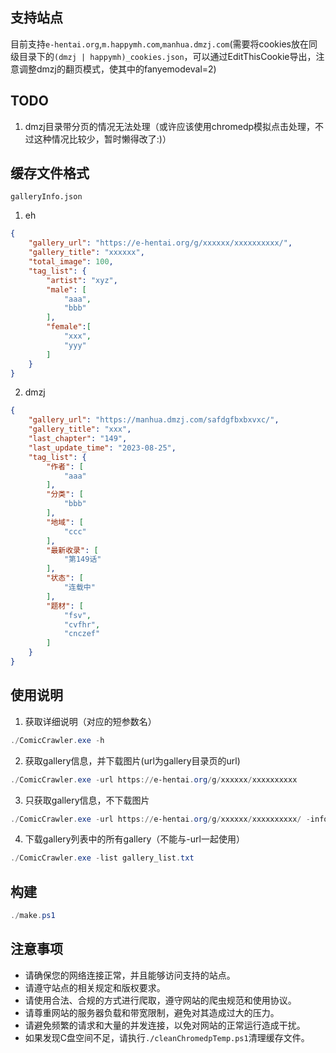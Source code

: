 ## 支持站点
目前支持`e-hentai.org`,`m.happymh.com`,`manhua.dmzj.com`(需要将cookies放在同级目录下的`(dmzj | happymh)_cookies.json`，可以通过EditThisCookie导出，注意调整dmzj的翻页模式，使其中的fanyemodeval=2)
## TODO
1. dmzj目录带分页的情况无法处理（或许应该使用chromedp模拟点击处理，不过这种情况比较少，暂时懒得改了:)）
## 缓存文件格式
`galleryInfo.json`

1. eh
```json
{
    "gallery_url": "https://e-hentai.org/g/xxxxxx/xxxxxxxxxx/",
    "gallery_title": "xxxxxx",
    "total_image": 100,
    "tag_list": {
        "artist": "xyz",
        "male": [
            "aaa",
            "bbb"
        ],
        "female":[
            "xxx",
            "yyy"
        ]
    }
}
```
2. dmzj
```json
{
    "gallery_url": "https://manhua.dmzj.com/safdgfbxbxvxc/",
    "gallery_title": "xxx",
    "last_chapter": "149",
    "last_update_time": "2023-08-25",
    "tag_list": {
        "作者": [
            "aaa"
        ],
        "分类": [
            "bbb"
        ],
        "地域": [
            "ccc"
        ],
        "最新收录": [
            "第149话"
        ],
        "状态": [
            "连载中"
        ],
        "题材": [
            "fsv",
            "cvfhr",
            "cnczef"
        ]
    }
}
```
##  使用说明
1. 获取详细说明（对应的短参数名）
```powershell
./ComicCrawler.exe -h
```
2. 获取gallery信息，并下载图片(url为gallery目录页的url)
```powershell
./ComicCrawler.exe -url https://e-hentai.org/g/xxxxxx/xxxxxxxxxx
```
3. 只获取gallery信息，不下载图片
```powershell
./ComicCrawler.exe -url https://e-hentai.org/g/xxxxxx/xxxxxxxxxx/ -info
```
4. 下载gallery列表中的所有gallery（不能与-url一起使用）
```powershell
./ComicCrawler.exe -list gallery_list.txt
```
## 构建
```powershell
./make.ps1
```
## 注意事项
- 请确保您的网络连接正常，并且能够访问支持的站点。
- 请遵守站点的相关规定和版权要求。
- 请使用合法、合规的方式进行爬取，遵守网站的爬虫规范和使用协议。
- 请尊重网站的服务器负载和带宽限制，避免对其造成过大的压力。
- 请避免频繁的请求和大量的并发连接，以免对网站的正常运行造成干扰。
- 如果发现C盘空间不足，请执行`./cleanChromedpTemp.ps1`清理缓存文件。